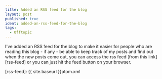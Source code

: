 ```yaml
---
title: Added an RSS feed for the blog
layout: post
published: true
ident: added-an-rss-feed-for-the-blog
tags:
  - Offtopic
---
```

I've added an RSS feed for the blog to make it easier for people who are reading
this blog - if any - be able to keep track of my posts and find out when the new
posts come out, you can access the rss feed [from this link][rss-feed] or you
can just hit the feed button on your browser.

[rss-feed]: {{ site.baseurl }}atom.xml
